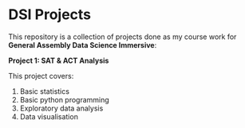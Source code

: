 # DSI Projects

This repository is a collection of projects done as my course work for **General Assembly Data Science Immersive**:

**Project 1: SAT & ACT Analysis**

This project covers:
1. Basic statistics
2. Basic python programming
3. Exploratory data analysis
4. Data visualisation
